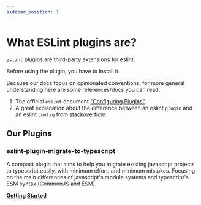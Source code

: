 ```yaml
---
sidebar_position: 1
---
```


# What ESLint plugins are?

`eslint` plugins are third-party extensions for eslint.

Before using the plugin, you have to install it.

Because our docs focus on opinionated conventions, for more general understanding here are some references/docs you can read:

1. The official `eslint` document ["Configuring Plugins"](https://eslint.org/docs/latest/user-guide/configuring/plugins).
2. A great explanation about the difference between an eslint `plugin` and an eslint `config` from [stackoverflow](https://stackoverflow.com/a/54522973/11554280).

## Our Plugins

### eslint-plugin-migrate-to-typescript

A compact plugin that aims to help you migrate existing javascript projects to typescript easily, with minimum effort, and minimum mistakes. Focusing on the main differences of javascript's module systems and typescript's ESM syntax (CommonJS and ESM).

**[Getting Started](plugins/migrate-to-typescript/getting-started.md)**
